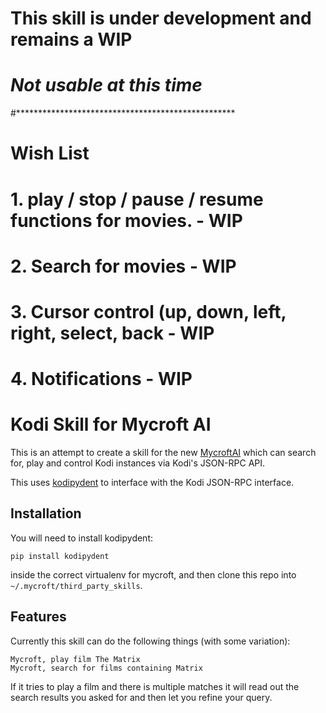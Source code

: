 # This skill is under development and remains a WIP
# ***Not usable at this time***
#**************************************************
# Wish List
# 1. play / stop / pause / resume functions for movies. - WIP
# 2. Search for movies - WIP
# 3. Cursor control (up, down, left, right, select, back - WIP
# 4. Notifications - WIP
# Kodi Skill for Mycroft AI

This is an attempt to create a skill for the new [MycroftAI](https://mycroft.ai) which can search for, play and control Kodi instances via Kodi's JSON-RPC API.

This uses [kodipydent](https://github.com/haikuginger/kodipydent) to interface with the Kodi JSON-RPC interface.


## Installation

You will need to install kodipydent:

    pip install kodipydent

inside the correct virtualenv for mycroft, and then clone this repo into `~/.mycroft/third_party_skills`.


## Features

Currently this skill can do the following things (with some variation):

    Mycroft, play film The Matrix
    Mycroft, search for films containing Matrix

If it tries to play a film and there is multiple matches it will read out the search results you asked for and then let you refine your query.
